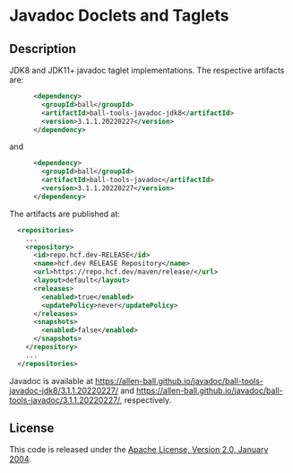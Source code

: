 Javadoc Doclets and Taglets
===========================


Description
-----------

JDK8 and JDK11+ javadoc taglet implementations.  The respective artifacts are:

```xml
      <dependency>
        <groupId>ball</groupId>
        <artifactId>ball-tools-javadoc-jdk8</artifactId>
        <version>3.1.1.20220227</version>
      </dependency>
```

and

```xml
      <dependency>
        <groupId>ball</groupId>
        <artifactId>ball-tools-javadoc</artifactId>
        <version>3.1.1.20220227</version>
      </dependency>
```

The artifacts are published at:

```xml
  <repositories>
    ...
    <repository>
      <id>repo.hcf.dev-RELEASE</id>
      <name>hcf.dev RELEASE Repository</name>
      <url>https://repo.hcf.dev/maven/release/</url>
      <layout>default</layout>
      <releases>
        <enabled>true</enabled>
        <updatePolicy>never</updatePolicy>
      </releases>
      <snapshots>
        <enabled>false</enabled>
      </snapshots>
    </repository>
    ...
  </repositories>
```

Javadoc is available at
<https://allen-ball.github.io/javadoc/ball-tools-javadoc-jdk8/3.1.1.20220227/>
and <https://allen-ball.github.io/javadoc/ball-tools-javadoc/3.1.1.20220227/>,
respectively.


License
-------

This code is released under the [Apache License, Version 2.0, January 2004].


[Apache License, Version 2.0, January 2004]: https://www.apache.org/licenses/LICENSE-2.0
